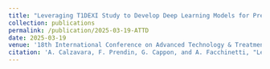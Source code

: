 ```yaml
---
title: "Leveraging T1DEXI Study to Develop Deep Learning Models for Predicting Blood Glucose Levels"
collection: publications
permalink: /publication/2025-03-19-ATTD
date: 2025-03-19
venue: '18th International Conference on Advanced Technology & Treatment for Diabetes – ATTD'
citation: 'A. Calzavara, F. Prendin, G. Cappon, and A. Facchinetti, "Leveraging T1DEXI Study to Develop Deep Learning Models for Predicting Blood Glucose Levels", in <i>18th International Conference on Advanced Technology & Treatment for Diabetes – ATTD</i>, Amsterdam, Netherlands, March 19-22, 2025.'
---
```

